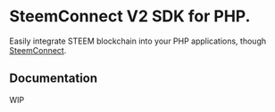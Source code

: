 # SteemConnect V2 SDK for PHP.

Easily integrate STEEM blockchain into your PHP applications, though [SteemConnect](https://steemconnect.com).

## Documentation
WIP

